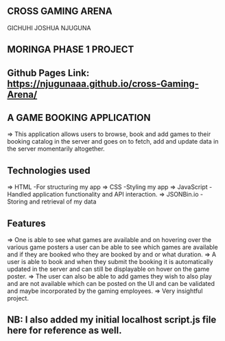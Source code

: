 ## ****CROSS GAMING ARENA****
GICHUHI JOSHUA NJUGUNA
## MORINGA PHASE 1 PROJECT
## Github Pages Link: https://njugunaaa.github.io/cross-Gaming-Arena/ 
## A GAME BOOKING APPLICATION
=> This application allows users to browse, book and add games to their booking catalog in the 
server and goes on to fetch, add and update data in the server momentarily altogether.


## Technologies used
=> HTML -For structuring my app
=> CSS -Styling my app
=> JavaScript -Handled application functionality and API interaction.
=> JSONBin.io - Storing and retrieval of my data
## Features
=> One is able to see what games are available and on hovering over the various game posters a user can be able 
to see which games are available and if they are booked who they are booked by and or what duration.
=> A user is able to book and when they submit the booking it is automatically updated in the server and can still 
be displayable on hover on the game poster.
=> The user can also be able to add games they wish to also play and are not available which can be posted on the UI
and can be validated and maybe incorporated by the gaming employees.
=> Very insightful project.
## NB: I also added my initial localhost script.js file here for reference as well.
